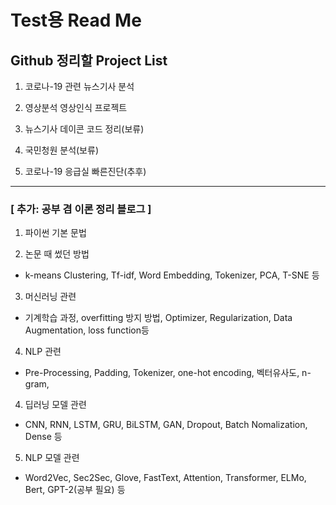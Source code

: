 # Test용 Read Me

## Github 정리할 Project List

1) 코로나-19 관련 뉴스기사 분석

2) 영상분석 영상인식 프로젝트

3) 뉴스기사 데이콘 코드 정리(보류)

4) 국민청원 분석(보류)

5) 코로나-19 응급실 빠른진단(추후)


---


### [ 추가: 공부 겸 이론 정리 블로그 ]

1. 파이썬 기본 문법 

2. 논문 때 썼던 방법 
- k-means Clustering, Tf-idf, Word Embedding, Tokenizer, PCA, T-SNE 등

3. 머신러닝 관련
- 기계학습 과정, overfitting 방지 방법, Optimizer, Regularization, Data Augmentation, loss function등

4. NLP 관련
- Pre-Processing, Padding, Tokenizer, one-hot encoding, 벡터유사도, n-gram, 

4. 딥러닝 모델 관련
- CNN, RNN, LSTM, GRU, BiLSTM, GAN, Dropout, Batch Nomalization, Dense 등

5. NLP 모델 관련
- Word2Vec, Sec2Sec, Glove, FastText, Attention, Transformer, ELMo, Bert, GPT-2(공부 필요) 등



